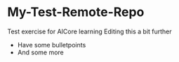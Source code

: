 # My-Test-Remote-Repo
Test exercise for AICore learning
Editing this a bit further
- Have some bulletpoints
- And some more
  
